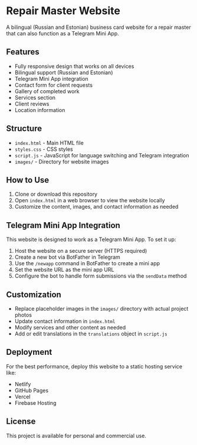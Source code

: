 # Repair Master Website

A bilingual (Russian and Estonian) business card website for a repair master that can also function as a Telegram Mini App.

## Features

- Fully responsive design that works on all devices
- Bilingual support (Russian and Estonian)
- Telegram Mini App integration
- Contact form for client requests
- Gallery of completed work
- Services section
- Client reviews
- Location information

## Structure

- `index.html` - Main HTML file
- `styles.css` - CSS styles
- `script.js` - JavaScript for language switching and Telegram integration
- `images/` - Directory for website images

## How to Use

1. Clone or download this repository
2. Open `index.html` in a web browser to view the website locally
3. Customize the content, images, and contact information as needed

## Telegram Mini App Integration

This website is designed to work as a Telegram Mini App. To set it up:

1. Host the website on a secure server (HTTPS required)
2. Create a new bot via BotFather in Telegram
3. Use the `/newapp` command in BotFather to create a mini app
4. Set the website URL as the mini app URL
5. Configure the bot to handle form submissions via the `sendData` method

## Customization

- Replace placeholder images in the `images/` directory with actual project photos
- Update contact information in `index.html`
- Modify services and other content as needed
- Add or edit translations in the `translations` object in `script.js`

## Deployment

For the best performance, deploy this website to a static hosting service like:

- Netlify
- GitHub Pages
- Vercel
- Firebase Hosting

## License

This project is available for personal and commercial use.
